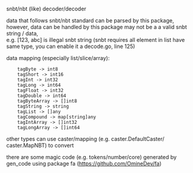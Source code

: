 snbt/nbt (like) decoder/decoder
  
data that follows snbt/nbt standard can be parsed by this package,   
however, data can be handled by this package may not be a a valid snbt string / data,   
e.g. [123, abc] is illegal snbt string (snbt requires all element in list have same type, you can enable it a decode.go, line 125)   

data mapping (especially list/slice/array):   
```
	tagByte -> int8
	tagShort -> int16
	tagInt -> int32
	tagLong -> int64
	tagFloat -> int32
	tagDouble -> int64
	tagByteArray -> []int8
	tagString -> string
	tagList -> []any
	tagCompound -> map[string]any
	tagIntArray -> []int32
	tagLongArray -> []int64
```

other types can use caster/mapping (e.g. caster.DefaultCaster/ caster.MapNBT) to convert  

there are some magic code (e.g. tokens/number/core) generated by gen_code using package fa (https://github.com/OmineDev/fa)
